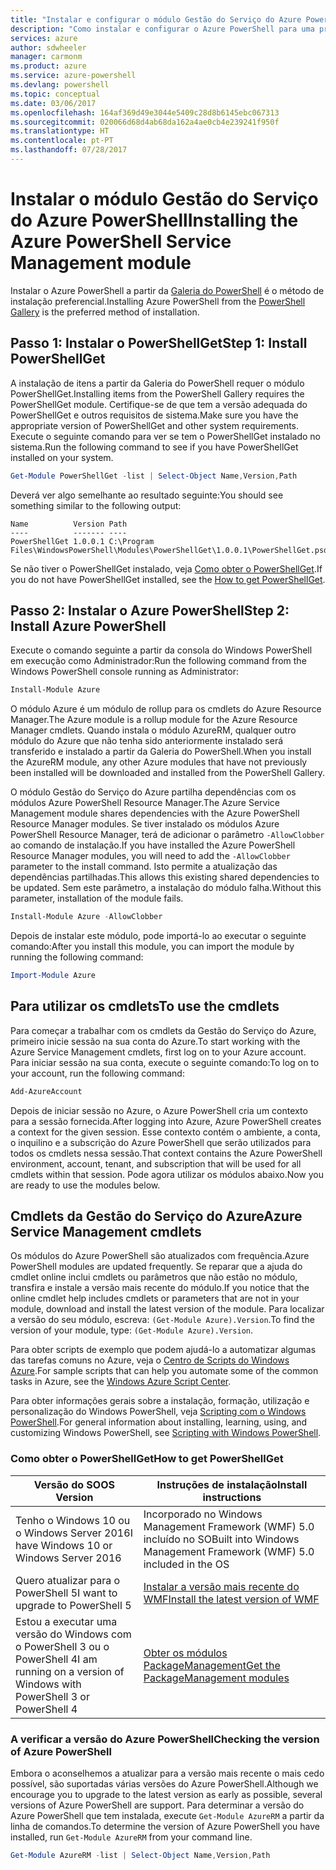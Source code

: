 ```yaml
---
title: "Instalar e configurar o módulo Gestão do Serviço do Azure PowerShell | Microsoft Docs"
description: "Como instalar e configurar o Azure PowerShell para uma primeira utilização."
services: azure
author: sdwheeler
manager: carmonm
ms.product: azure
ms.service: azure-powershell
ms.devlang: powershell
ms.topic: conceptual
ms.date: 03/06/2017
ms.openlocfilehash: 164af369d49e3044e5409c28d8b6145ebc067313
ms.sourcegitcommit: 020066d68d4ab68da162a4ae0cb4e239241f950f
ms.translationtype: HT
ms.contentlocale: pt-PT
ms.lasthandoff: 07/28/2017
---
```

# <a name="installing-the-azure-powershell-service-management-module"></a><span data-ttu-id="e885e-103">Instalar o módulo Gestão do Serviço do Azure PowerShell</span><span class="sxs-lookup"><span data-stu-id="e885e-103">Installing the Azure PowerShell Service Management module</span></span>

<span data-ttu-id="e885e-104">Instalar o Azure PowerShell a partir da [Galeria do PowerShell](https://www.powershellgallery.com/) é o método de instalação preferencial.</span><span class="sxs-lookup"><span data-stu-id="e885e-104">Installing Azure PowerShell from the [PowerShell Gallery](https://www.powershellgallery.com/) is the preferred method of installation.</span></span>

## <a name="step-1-install-powershellget"></a><span data-ttu-id="e885e-105">Passo 1: Instalar o PowerShellGet</span><span class="sxs-lookup"><span data-stu-id="e885e-105">Step 1: Install PowerShellGet</span></span>

<span data-ttu-id="e885e-106">A instalação de itens a partir da Galeria do PowerShell requer o módulo PowerShellGet.</span><span class="sxs-lookup"><span data-stu-id="e885e-106">Installing items from the PowerShell Gallery requires the PowerShellGet module.</span></span> <span data-ttu-id="e885e-107">Certifique-se de que tem a versão adequada do PowerShellGet e outros requisitos de sistema.</span><span class="sxs-lookup"><span data-stu-id="e885e-107">Make sure you have the appropriate version of PowerShellGet and other system requirements.</span></span> <span data-ttu-id="e885e-108">Execute o seguinte comando para ver se tem o PowerShellGet instalado no sistema.</span><span class="sxs-lookup"><span data-stu-id="e885e-108">Run the following command to see if you have PowerShellGet installed on your system.</span></span>

```powershell
Get-Module PowerShellGet -list | Select-Object Name,Version,Path
```

<span data-ttu-id="e885e-109">Deverá ver algo semelhante ao resultado seguinte:</span><span class="sxs-lookup"><span data-stu-id="e885e-109">You should see something similar to the following output:</span></span>

```
Name          Version Path
----          ------- ----
PowerShellGet 1.0.0.1 C:\Program Files\WindowsPowerShell\Modules\PowerShellGet\1.0.0.1\PowerShellGet.psd1
```

<span data-ttu-id="e885e-110">Se não tiver o PowerShellGet instalado, veja [Como obter o PowerShellGet](#how-to-get-powershellget).</span><span class="sxs-lookup"><span data-stu-id="e885e-110">If you do not have PowerShellGet installed, see the [How to get PowerShellGet](#how-to-get-powershellget).</span></span>

## <a name="step-2-install-azure-powershell"></a><span data-ttu-id="e885e-111">Passo 2: Instalar o Azure PowerShell</span><span class="sxs-lookup"><span data-stu-id="e885e-111">Step 2: Install Azure PowerShell</span></span>

<span data-ttu-id="e885e-112">Execute o comando seguinte a partir da consola do Windows PowerShell em execução como Administrador:</span><span class="sxs-lookup"><span data-stu-id="e885e-112">Run the following command from the Windows PowerShell console running as Administrator:</span></span>

```powershell
Install-Module Azure
```

<span data-ttu-id="e885e-113">O módulo Azure é um módulo de rollup para os cmdlets do Azure Resource Manager.</span><span class="sxs-lookup"><span data-stu-id="e885e-113">The Azure module is a rollup module for the Azure Resource Manager cmdlets.</span></span> <span data-ttu-id="e885e-114">Quando instala o módulo AzureRM, qualquer outro módulo do Azure que não tenha sido anteriormente instalado será transferido e instalado a partir da Galeria do PowerShell.</span><span class="sxs-lookup"><span data-stu-id="e885e-114">When you install the AzureRM module, any other Azure modules that have not previously been installed will be downloaded and installed from the PowerShell Gallery.</span></span>

<span data-ttu-id="e885e-115">O módulo Gestão do Serviço do Azure partilha dependências com os módulos Azure PowerShell Resource Manager.</span><span class="sxs-lookup"><span data-stu-id="e885e-115">The Azure Service Management module shares dependencies with the Azure PowerShell Resource Manager modules.</span></span> <span data-ttu-id="e885e-116">Se tiver instalado os módulos Azure PowerShell Resource Manager, terá de adicionar o parâmetro `-AllowClobber` ao comando de instalação.</span><span class="sxs-lookup"><span data-stu-id="e885e-116">If you have installed the Azure PowerShell Resource Manager modules, you will need to add the `-AllowClobber` parameter to the install command.</span></span> <span data-ttu-id="e885e-117">Isto permite a atualização das dependências partilhadas.</span><span class="sxs-lookup"><span data-stu-id="e885e-117">This allows this existing shared dependencies to be updated.</span></span> <span data-ttu-id="e885e-118">Sem este parâmetro, a instalação do módulo falha.</span><span class="sxs-lookup"><span data-stu-id="e885e-118">Without this parameter, installation of the module fails.</span></span>

```powershell
Install-Module Azure -AllowClobber
```

<span data-ttu-id="e885e-119">Depois de instalar este módulo, pode importá-lo ao executar o seguinte comando:</span><span class="sxs-lookup"><span data-stu-id="e885e-119">After you install this module, you can import the module by running the following command:</span></span>

```powershell
Import-Module Azure
```

## <a name="to-use-the-cmdlets"></a><span data-ttu-id="e885e-120">Para utilizar os cmdlets</span><span class="sxs-lookup"><span data-stu-id="e885e-120">To use the cmdlets</span></span>

<span data-ttu-id="e885e-121">Para começar a trabalhar com os cmdlets da Gestão do Serviço do Azure, primeiro inicie sessão na sua conta do Azure.</span><span class="sxs-lookup"><span data-stu-id="e885e-121">To start working with the Azure Service Management cmdlets, first log on to your Azure account.</span></span> <span data-ttu-id="e885e-122">Para iniciar sessão na sua conta, execute o seguinte comando:</span><span class="sxs-lookup"><span data-stu-id="e885e-122">To log on to your account, run the following command:</span></span>

```powershell
Add-AzureAccount
```

<span data-ttu-id="e885e-123">Depois de iniciar sessão no Azure, o Azure PowerShell cria um contexto para a sessão fornecida.</span><span class="sxs-lookup"><span data-stu-id="e885e-123">After logging into Azure, Azure PowerShell creates a context for the given session.</span></span> <span data-ttu-id="e885e-124">Esse contexto contém o ambiente, a conta, o inquilino e a subscrição do Azure PowerShell que serão utilizados para todos os cmdlets nessa sessão.</span><span class="sxs-lookup"><span data-stu-id="e885e-124">That context contains the Azure PowerShell environment, account, tenant, and subscription that will be used for all cmdlets within that session.</span></span> <span data-ttu-id="e885e-125">Pode agora utilizar os módulos abaixo.</span><span class="sxs-lookup"><span data-stu-id="e885e-125">Now you are ready to use the modules below.</span></span>

## <a name="azure-service-management-cmdlets"></a><span data-ttu-id="e885e-126">Cmdlets da Gestão do Serviço do Azure</span><span class="sxs-lookup"><span data-stu-id="e885e-126">Azure Service Management cmdlets</span></span>

<span data-ttu-id="e885e-127">Os módulos do Azure PowerShell são atualizados com frequência.</span><span class="sxs-lookup"><span data-stu-id="e885e-127">Azure PowerShell modules are updated frequently.</span></span> <span data-ttu-id="e885e-128">Se reparar que a ajuda do cmdlet online inclui cmdlets ou parâmetros que não estão no módulo, transfira e instale a versão mais recente do módulo.</span><span class="sxs-lookup"><span data-stu-id="e885e-128">If you notice that the online cmdlet help includes cmdlets or parameters that are not in your module, download and install the latest version of the module.</span></span> <span data-ttu-id="e885e-129">Para localizar a versão do seu módulo, escreva: `(Get-Module Azure).Version`.</span><span class="sxs-lookup"><span data-stu-id="e885e-129">To find the version of your module, type: `(Get-Module Azure).Version`.</span></span>

<span data-ttu-id="e885e-130">Para obter scripts de exemplo que podem ajudá-lo a automatizar algumas das tarefas comuns no Azure, veja o [Centro de Scripts do Windows Azure](http://www.windowsazure.com/documentation/scripts/).</span><span class="sxs-lookup"><span data-stu-id="e885e-130">For sample scripts that can help you automate some of the common tasks in Azure, see the [Windows Azure Script Center](http://www.windowsazure.com/documentation/scripts/).</span></span>

<span data-ttu-id="e885e-131">Para obter informações gerais sobre a instalação, formação, utilização e personalização do Windows PowerShell, veja [Scripting com o Windows PowerShell](http://go.microsoft.com/fwlink/p/?linkid=320210).</span><span class="sxs-lookup"><span data-stu-id="e885e-131">For general information about installing, learning, using, and customizing Windows PowerShell, see [Scripting with Windows PowerShell](http://go.microsoft.com/fwlink/p/?linkid=320210).</span></span>

### <a name="how-to-get-powershellget"></a><span data-ttu-id="e885e-132">Como obter o PowerShellGet</span><span class="sxs-lookup"><span data-stu-id="e885e-132">How to get PowerShellGet</span></span>

|<span data-ttu-id="e885e-133">Versão do SO</span><span class="sxs-lookup"><span data-stu-id="e885e-133">OS Version</span></span>|<span data-ttu-id="e885e-134">Instruções de instalação</span><span class="sxs-lookup"><span data-stu-id="e885e-134">Install instructions</span></span>|
|---|---|
|<span data-ttu-id="e885e-135">Tenho o Windows 10 ou o Windows Server 2016</span><span class="sxs-lookup"><span data-stu-id="e885e-135">I have Windows 10 or Windows Server 2016</span></span>|<span data-ttu-id="e885e-136">Incorporado no Windows Management Framework (WMF) 5.0 incluído no SO</span><span class="sxs-lookup"><span data-stu-id="e885e-136">Built into Windows Management Framework (WMF) 5.0 included in the OS</span></span>|
|<span data-ttu-id="e885e-137">Quero atualizar para o PowerShell 5</span><span class="sxs-lookup"><span data-stu-id="e885e-137">I want to upgrade to PowerShell 5</span></span>|[<span data-ttu-id="e885e-138">Instalar a versão mais recente do WMF</span><span class="sxs-lookup"><span data-stu-id="e885e-138">Install the latest version of WMF</span></span>](https://www.microsoft.com/en-us/download/details.aspx?id=54616)|
|<span data-ttu-id="e885e-139">Estou a executar uma versão do Windows com o PowerShell 3 ou o PowerShell 4</span><span class="sxs-lookup"><span data-stu-id="e885e-139">I am running on a version of Windows with PowerShell 3 or PowerShell 4</span></span>|[<span data-ttu-id="e885e-140">Obter os módulos PackageManagement</span><span class="sxs-lookup"><span data-stu-id="e885e-140">Get the PackageManagement modules</span></span>](http://go.microsoft.com/fwlink/?LinkID=746217)|

<a id="helpmechoose"></a>
### <a name="checking-the-version-of-azure-powershell"></a><span data-ttu-id="e885e-141">A verificar a versão do Azure PowerShell</span><span class="sxs-lookup"><span data-stu-id="e885e-141">Checking the version of Azure PowerShell</span></span>

<span data-ttu-id="e885e-142">Embora o aconselhemos a atualizar para a versão mais recente o mais cedo possível, são suportadas várias versões do Azure PowerShell.</span><span class="sxs-lookup"><span data-stu-id="e885e-142">Although we encourage you to upgrade to the latest version as early as possible, several versions of Azure PowerShell are support.</span></span> <span data-ttu-id="e885e-143">Para determinar a versão do Azure PowerShell que tem instalada, execute `Get-Module AzureRM` a partir da linha de comandos.</span><span class="sxs-lookup"><span data-stu-id="e885e-143">To determine the version of Azure PowerShell you have installed, run `Get-Module AzureRM` from your command line.</span></span>

```powershell
Get-Module AzureRM -list | Select-Object Name,Version,Path
```
